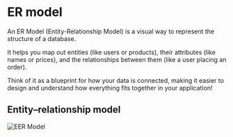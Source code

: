 # ER model

An ER Model (Entity-Relationship Model) is a visual way to represent the structure of a database.

It helps you map out entities (like users or products), their attributes (like names or prices), and the relationships between them (like a user placing an order).

Think of it as a blueprint for how your data is connected, making it easier to design and understand how everything fits together in your application!

## Entity–relationship model

![EER Model](/assets/EER-countries.png)
